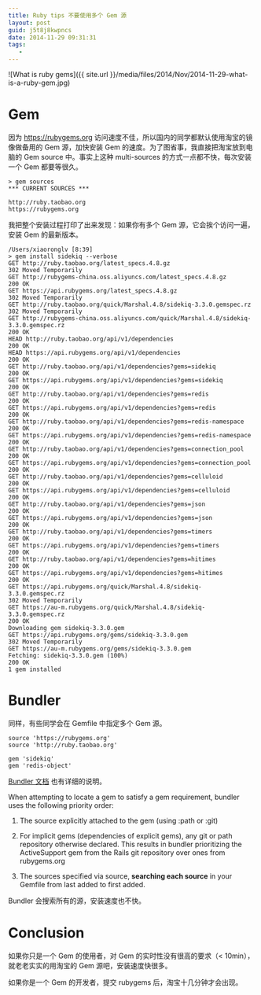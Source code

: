 ```yaml
---
title: Ruby tips 不要使用多个 Gem 源
layout: post
guid: j5t8j8kwpncs
date: 2014-11-29 09:31:31
tags:
   - 
---
```


![What is ruby gems]({{ site.url }}/media/files/2014/Nov/2014-11-29-what-is-a-ruby-gem.jpg)


# Gem

因为 https://rubygems.org 访问速度不佳，所以国内的同学都默认使用淘宝的镜像做备用的 Gem 源，加快安装 Gem 的速度。为了图省事，我直接把淘宝放到电脑的 Gem source 中。事实上这种 multi-sources 的方式一点都不快，每次安装一个 Gem 都要等很久。

```
> gem sources 
*** CURRENT SOURCES ***

http://ruby.taobao.org
https://rubygems.org

```

我把整个安装过程打印了出来发现：如果你有多个 Gem 源，它会挨个访问一遍，安装 Gem 的最新版本。 

```
/Users/xiaoronglv [8:39]
> gem install sidekiq --verbose
GET http://ruby.taobao.org/latest_specs.4.8.gz
302 Moved Temporarily
GET http://rubygems-china.oss.aliyuncs.com/latest_specs.4.8.gz
200 OK
GET https://api.rubygems.org/latest_specs.4.8.gz
302 Moved Temporarily
GET http://ruby.taobao.org/quick/Marshal.4.8/sidekiq-3.3.0.gemspec.rz
302 Moved Temporarily
GET http://rubygems-china.oss.aliyuncs.com/quick/Marshal.4.8/sidekiq-3.3.0.gemspec.rz
200 OK
HEAD http://ruby.taobao.org/api/v1/dependencies
200 OK
HEAD https://api.rubygems.org/api/v1/dependencies
200 OK
GET http://ruby.taobao.org/api/v1/dependencies?gems=sidekiq
200 OK
GET https://api.rubygems.org/api/v1/dependencies?gems=sidekiq
200 OK
GET http://ruby.taobao.org/api/v1/dependencies?gems=redis
200 OK
GET https://api.rubygems.org/api/v1/dependencies?gems=redis
200 OK
GET http://ruby.taobao.org/api/v1/dependencies?gems=redis-namespace
200 OK
GET https://api.rubygems.org/api/v1/dependencies?gems=redis-namespace
200 OK
GET http://ruby.taobao.org/api/v1/dependencies?gems=connection_pool
200 OK
GET https://api.rubygems.org/api/v1/dependencies?gems=connection_pool
200 OK
GET http://ruby.taobao.org/api/v1/dependencies?gems=celluloid
200 OK
GET https://api.rubygems.org/api/v1/dependencies?gems=celluloid
200 OK
GET http://ruby.taobao.org/api/v1/dependencies?gems=json
200 OK
GET https://api.rubygems.org/api/v1/dependencies?gems=json
200 OK
GET http://ruby.taobao.org/api/v1/dependencies?gems=timers
200 OK
GET https://api.rubygems.org/api/v1/dependencies?gems=timers
200 OK
GET http://ruby.taobao.org/api/v1/dependencies?gems=hitimes
200 OK
GET https://api.rubygems.org/api/v1/dependencies?gems=hitimes
200 OK
GET https://api.rubygems.org/quick/Marshal.4.8/sidekiq-3.3.0.gemspec.rz
302 Moved Temporarily
GET https://au-m.rubygems.org/quick/Marshal.4.8/sidekiq-3.3.0.gemspec.rz
200 OK
Downloading gem sidekiq-3.3.0.gem
GET https://api.rubygems.org/gems/sidekiq-3.3.0.gem
302 Moved Temporarily
GET https://au-m.rubygems.org/gems/sidekiq-3.3.0.gem
Fetching: sidekiq-3.3.0.gem (100%)
200 OK
1 gem installed

```


# Bundler

同样，有些同学会在 Gemfile 中指定多个 Gem 源。

```
source 'https://rubygems.org'
source 'http://ruby.taobao.org'

gem 'sidekiq'  
gem 'redis-object'

```

[Bundler 文档](http://bundler.io/v1.3/man/gemfile.5.html#SOURCE-PRIORITY) 也有详细的说明。

When attempting to locate a gem to satisfy a gem requirement, bundler uses the following priority order:

1. The source explicitly attached to the gem (using :path or :git)

2. For implicit gems (dependencies of explicit gems), any git or path repository otherwise declared. This results in bundler prioritizing the ActiveSupport gem from the Rails git repository over ones from rubygems.org

3. The sources specified via source, **searching each source** in your Gemfile from last added to first added.


Bundler 会搜索所有的源，安装速度也不快。


# Conclusion

如果你只是一个 Gem 的使用者，对 Gem 的实时性没有很高的要求（< 10min），就老老实实的用淘宝的 Gem 源吧，安装速度快很多。

如果你是一个 Gem 的开发者，提交 rubygems 后，淘宝十几分钟才会出现。